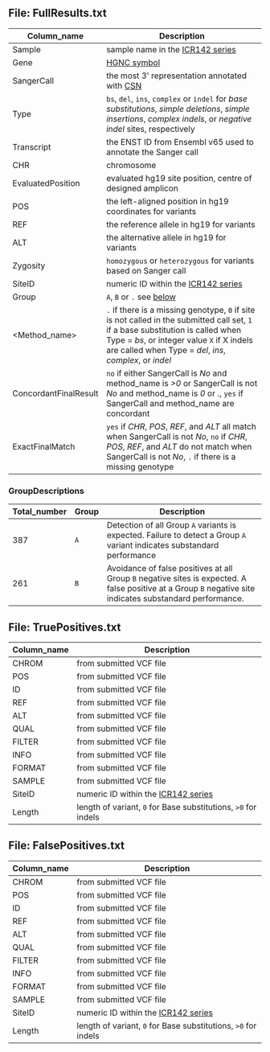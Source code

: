 ## File: FullResults.txt	
Column_name | Description
----------- | -----------
Sample |sample name in the [ICR142 series](https://github.com/RahmanTeamDevelopment/ICR142_Benchmarking/blob/master/data/ICR142_Validation_Table.txt)
Gene | [HGNC symbol](https://www.genenames.org/) 
SangerCall | the most 3' representation annotated with [CSN](https://genomemedicine.biomedcentral.com/articles/10.1186/s13073-015-0195-6)
Type | `bs`, `del`, `ins`, `complex` or `indel` for _base substitutions_, _simple deletions_, _simple insertions_, _complex indels_, or _negative indel_ sites, respectively
Transcript | the ENST ID from Ensembl v65 used to annotate the Sanger call
CHR | chromosome
EvaluatedPosition | evaluated hg19 site position, centre of designed amplicon
POS | the left-aligned position in hg19 coordinates for variants
REF | the reference allele in hg19 for variants
ALT | the alternative allele in hg19 for variants
Zygosity | `homozygous` or `heterozygous` for variants based on Sanger call
SiteID | numeric ID within the [ICR142 series](https://github.com/RahmanTeamDevelopment/ICR142_Benchmarking/blob/master/data/ICR142_Validation_Table.txt)
Group | `A`, `B` or `.` see [below](#groupdescriptions)
<Method_name> | `.` if there is a missing genotype, `0` if site is not called in the submitted call set, `1` if a base substitution is called when Type = _bs_, or integer value `X` if X indels are called when Type = _del_, _ins_, _complex_, or _indel_
ConcordantFinalResult | `no` if either SangerCall is _No_ and method_name is _>0_ or SangerCall is not _No_ and method_name is _0_ or ., `yes` if SangerCall and method_name are concordant
ExactFinalMatch | `yes` if _CHR_, _POS_, _REF_, and _ALT_ all match when SangerCall is not _No_, `no` if _CHR_, _POS_, _REF_, and _ALT_ do not match when SangerCall is not _No_, `.` if there is a missing genotype

### GroupDescriptions
Total_number | Group | Description
------------ | ----- | -----------
387 | `A` | Detection of all Group `A` variants is expected. Failure to detect a Group `A` variant indicates substandard performance
261 | `B` | Avoidance of false positives at all Group `B` negative sites is expected. A false positive at a Group `B` negative site indicates substandard performance.


## File: TruePositives.txt
Column_name | Description
----------- | -----------
CHROM | from submitted VCF file
POS | from submitted VCF file
ID | from submitted VCF file
REF | from submitted VCF file
ALT | from submitted VCF file
QUAL | from submitted VCF file
FILTER | from submitted VCF file
INFO | from submitted VCF file
FORMAT | from submitted VCF file
SAMPLE | from submitted VCF file
SiteID | numeric ID within the [ICR142 series](https://github.com/RahmanTeamDevelopment/ICR142_Benchmarking/blob/master/data/ICR142_Validation_Table.txt)
Length | length of variant, `0` for Base substitutions, `>0` for indels 

## File: FalsePositives.txt
Column_name | Description
----------- | -----------
CHROM | from submitted VCF file
POS | from submitted VCF file
ID | from submitted VCF file
REF | from submitted VCF file
ALT | from submitted VCF file
QUAL | from submitted VCF file
FILTER | from submitted VCF file
INFO | from submitted VCF file
FORMAT | from submitted VCF file
SAMPLE | from submitted VCF file
SiteID | numeric ID within the [ICR142 series](https://github.com/RahmanTeamDevelopment/ICR142_Benchmarking/blob/master/data/ICR142_Validation_Table.txt)
Length | length of variant, `0` for Base substitutions, `>0` for indels 

